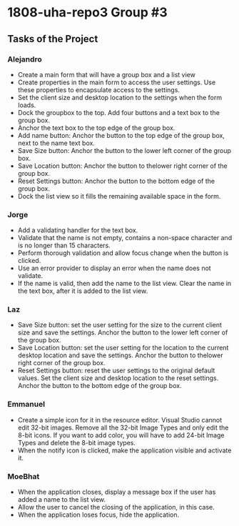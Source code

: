 # 1808-uha-repo3 Group #3

## Tasks of the Project

### Alejandro
* Create a main form that will have a group box and a list view
* Create properties in the main form to access the user settings. Use these properties to encapsulate access to the settings.
* Set the client size and desktop location to the settings when the form loads.
* Dock the groupbox to the top. Add four buttons and a text box to the group box.
* Anchor the text box to the top edge of the group box.
* Add name button: Anchor the button to the top edge of the group box, next to the name text box.
* Save Size button: Anchor the button to the lower left corner of the group box.
* Save Location button: Anchor the button to thelower right corner of the group box.
* Reset Settings button: Anchor the button to the bottom edge of the group box.
* Dock the list view so it fills the remaining available space in the form.

### Jorge
* Add a validating handler for the text box.
* Validate that the name is not empty, contains a non-space character and is no longer than 15 characters.
* Perform thorough validation and allow focus change when the button is clicked.
* Use an error provider to display an error when the name does not validate.
* If the name is valid, then add the name to the list view. Clear the name in the text box, after it is added to the list view.

### Laz
* Save Size button: set the user setting for the size to the current client size and save the settings. Anchor the button to the lower left corner of the group box.
* Save Location button: set the user setting for the location to the current desktop location and save the settings. Anchor the button to thelower right corner of the group box.
* Reset Settings button: reset the user settings to the original default values. Set the client size and desktop location to the reset settings. Anchor the button to the bottom edge of the group box.

### Emmanuel
* Create a simple icon for it in the resource editor. Visual Studio cannot edit 32-bit images. Remove all the 32-bit Image Types and only edit the 8-bit icons. If you want to add color, you will have to add 24-bit Image Types and delete the 8-bit image types.
* When the notify icon is clicked, make the application visible and activate it.

### MoeBhat
* When the application closes, display a message box if the user has added a name to the list view.
* Allow the user to cancel the closing of the application, in this case.
* When the application loses focus, hide the application.
